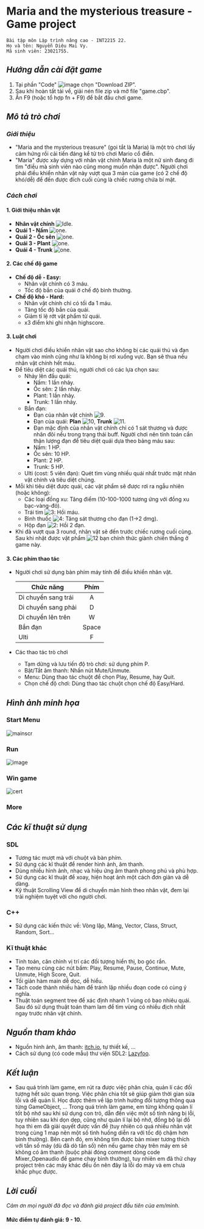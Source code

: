 # Maria and the mysterious treasure - Game project

    Bài tập môn Lập trình nâng cao - INT2215 22.
    Họ và tên: Nguyễn Diệu Mai Vy.
    Mã sinh viên: 23021755.
## *Hướng dẫn cài đặt game*

1. Tại phần "Code" ![image](https://github.com/ndmaivy/Maria/assets/160201509/2d43932c-dbb3-4963-acbb-7eebaf111175) chọn "Download ZIP".
2. Sau khi hoàn tất tải về, giải nén file zip và mở file "game.cbp".
3. Ấn F9 (hoặc tổ hợp fn + F9) để bắt đầu chơi game.
## *Mô tả trò chơi*

### *Giới thiệu*

* "Maria and the mysterious treasure" (gọi tắt là Maria) là một trò chơi lấy cảm hứng rồi cải tiến đáng kể từ trò chơi Mario cổ điển.
* "Maria" được xây dựng với nhân vật chính Maria là một nữ sinh đang đi tìm "điều mà sinh viên nào cũng mong muốn nhận được". Người chơi phải điều khiển nhân vật này vượt qua 3 màn của game (có 2 chế độ khó/dễ) để đến được đích cuối cùng là chiếc rương chứa bí mật.


### *Cách chơi*

#### 1. Giới thiệu nhân vật
*  **Nhân vật chính** ![Idle](https://github.com/ndmaivy/Maria/assets/160201509/e9941e8a-d5f4-41de-8090-00649de0898b).
* **Quái 1 - Nấm** ![one](https://github.com/ndmaivy/Maria/assets/160201509/83afc98d-77a2-43dd-90d9-39656f838a32).
* **Quái 2 - Ốc sên** ![one](https://github.com/ndmaivy/Maria/assets/160201509/7522c2b9-6ddc-41a4-94e2-f6af90bc6d7f).
* **Quái 3 - Plant** ![one](https://github.com/ndmaivy/Maria/assets/160201509/b2a6e2c5-1ba6-48d2-b5f8-0f50f471aa46).
* **Quái 4 - Trunk** ![one](https://github.com/ndmaivy/Maria/assets/160201509/8a281888-6686-443f-96a5-c8fa4cfc056a).
#### 2. Các chế độ game
* **Chế độ dễ - Easy:**
  * Nhân vật chính có 3 máu.
  * Tốc độ bắn của quái ở chế độ bình thường.
* **Chế độ khó - Hard:**
  * Nhân vật chính chỉ có tối đa 1 máu.
  * Tăng tốc độ bắn của quái.
  * Giảm tỉ lệ rớt vật phẩm từ quái.
  * x3 điểm khi ghi nhận highscore.

#### 3. Luật chơi
* Người chơi điều khiển nhân vật sao cho không bị các quái thú và đạn chạm vào mình cũng như là không bị rơi xuống vực. Bạn sẽ thua nếu nhân vật chính hết máu.
* Để tiêu diệt các quái thú, người chơi có các lựa chọn sau:
   * Nhảy lên đầu quái:
     * Nấm: 1 lần nhảy.
     * Ốc sên: 2 lần nhảy.
     * Plant: 1 lần nhảy.
     * Trunk: 1 lần nhảy.
   * Bắn đạn:
     * Đạn của nhân vật chính ![9](https://github.com/ndmaivy/Maria/assets/160201509/c924c93a-e11b-4580-b767-da4c4f57d858).
     * Đạn của quái: **Plan** ![10](https://github.com/ndmaivy/Maria/assets/160201509/9e77cbdf-e0fe-408d-bd33-c1bdd26bb8bc), **Trunk** ![11](https://github.com/ndmaivy/Maria/assets/160201509/ab4b0f97-9e3f-42ca-9daa-ea19e942e1a3).
     * Đạn mặc định của nhân vật chính chỉ có 1 sát thương và được nhân đôi nếu trong trạng thái buff. Người chơi nên tính toán cẩn thận lượng đạn để tiêu diệt quái dựa theo bảng máu sau:
     * Nấm: 1 HP.
     * Ốc sên: 10 HP.
     * Plant: 2 HP.
     * Trunk: 5 HP.
   * Ulti (cost: 5 viên đạn): Quét tìm vùng nhiều quái nhất trước mặt nhân vật chính và tiêu diệt chúng.
* Mỗi khi tiêu diệt được quái, các vật phẩm sẽ được rơi ra ngẫu nhiên (hoặc không):
  * Các loại đồng xu: Tăng điểm (10-100-1000 tương ứng với đồng xu bạc-vàng-đỏ).
  * Trái tim ![3](https://github.com/ndmaivy/Maria/assets/160201509/7079d285-a00c-45d2-b24e-0be331b51ebd): Hồi máu.
  * Bình thuốc  ![4](https://github.com/ndmaivy/Maria/assets/160201509/a841946d-1870-4a86-a718-8e09c9d73f5b): Tăng sát thương cho đạn (1->2 dmg).
  * Hộp đạn ![2](https://github.com/ndmaivy/Maria/assets/160201509/2713725a-80bf-4d8d-9e03-34a21b7118fc): Hồi 2 đạn.
* Khi đã vượt qua 3 round, nhân vật sẽ đến trước chiếc rương cuối cùng. Sau khi nhặt được vật phẩm ![12](https://github.com/ndmaivy/Maria/assets/160201509/29b2a931-5dd7-4adb-b5aa-b6407f9408c5) bạn chính thức giành chiến thắng ở game này.
#### 3. Các phím thao tác
* Người chơi sử dụng bàn phím máy tính để điều khiển nhân vật.

    | Chức năng  | Phím |
    | ------------- |:-------------:| 
    | Di chuyển sang trái    | A    |
    | Di chuyển sang phải    | D    |
    | Di chuyển lên trên     | W    |
    | Bắn đạn                | Space|
    | Ulti                   | F    |
* Các thao tác trò chơi
    * Tạm dừng và lưu tiến độ trò chơi: sử dụng phím P.
    * Bật/Tắt âm thanh: Nhấn nút Mute/Unmute.
    * Menu: Dùng thao tác chuột để chọn Play, Resume, hay Quit.
    * Chọn chế độ chơi: Dùng thao tác chuột chọn chế độ Easy/Hard.
## *Hình ảnh minh họa*

### Start Menu
![mainscr](https://github.com/ndmaivy/Maria/assets/160201509/8e72a584-d009-41ef-ba26-d9ee899ebf51)
### Run
![image](https://github.com/ndmaivy/Maria/assets/160201509/22ff843e-33c0-4764-aaad-50280bbf7291)
### Win game
![cert](https://github.com/ndmaivy/Maria/assets/160201509/9413f982-9fb4-4708-a3e9-586bcb51c5b9)
### More

## *Các kĩ thuật sử dụng*
### SDL
* Tương tác mượt mà với chuột và bàn phím.
* Sử dụng các kĩ thuật để render hình ảnh, âm thanh.
* Dùng nhiều hình ảnh, nhạc và hiệu ứng âm thanh phong phú và phù hợp.
* Sử dụng các kĩ thuật để xoay, hiện hoạt ảnh một cách đơn giản và dễ dàng.
* Kỹ thuật Scrolling View để di chuyển màn hình theo nhân vật, đem lại trải nghiệm tuyệt vời cho người chơi.

### C++
* Sử dụng các kiến thức về: Vòng lặp, Mảng, Vector, Class, Struct, Random, Sort...

### Kĩ thuật khác
* Tính toán, căn chỉnh vị trí các đối tượng hiển thị, bo góc rắn.
* Tạo menu cùng các nút bấm: Play, Resume, Pause, Continue, Mute, Unmute, High Score, Quit.
* Tối giản hàm main dễ dọc, dễ hiểu.
* Tách code thành nhiều hàm để tránh lặp nhiều đoạn code có cùng ý nghĩa.
* Thuật toán segment tree để xác định nhanh 1 vùng có bao nhiêu quái. Sau đó sử dụng thuật toán tham lam để tìm vùng có nhiều địch nhất ngay trước nhân vật chính. 

## *Nguồn tham khảo*
* Nguồn hình ảnh, âm thanh: [itch.io](https://itch.io), tự thiết kế, ...
* Cách sử dụng (có code mẫu) thư viện SDL2: [Lazyfoo](https://lazyfoo.net/tutorials/SDL/index.php).

## *Kết luận*
* Sau quá trình làm game, em rút ra được việc phân chia, quản lí các đối tượng hết sức quan trọng. Việc phân chia tốt sẽ giúp giảm thời gian sửa lỗi và dễ quản lí. Học được thêm về lập trình hướng đối tượng thông qua từng GameObject, ... Trong quá trình làm game, em từng không quản lí tốt bộ nhớ sau khi sử dụng con trỏ, dẫn đến việc một số tính năng bị lỗi, tuy nhiên sau khi dọn dẹp, cũng như quản lí lại bộ nhớ, đồng bộ lại đồ họa thì em đã giải quyết được vấn đề (tuy nhiên có quá nhiều nhân vật trong cùng 1 map nên một số tình huống diễn ra với tốc độ chậm hơn bình thường). Bên cạnh đó, em không tìm được bản mixer tương thích với tần số máy (dù đã dò tần số) nên nếu game chạy trên máy em sẽ không có âm thanh (buộc phải đóng comment dòng code Mixer_Openaudio để game chạy bình thường), tuy nhiên em đã thử chạy project trên các máy khác đều ổn nên đây là lỗi do máy và em chưa khắc phục được.

## *Lời cuối*
*Cảm ơn mọi người đã đọc và đánh giá project đầu tiên của em/mình.*

#### **Mức điểm tự đánh giá: 9 - 10.**

